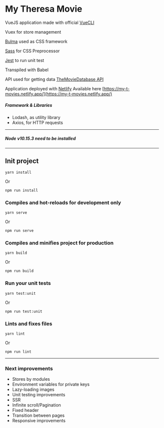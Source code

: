 # My Theresa Movie

VueJS application made with official [VueCLI](https://cli.vuejs.org/)

Vuex for store management

[Bulma](https://bulma.io/) used as CSS framework

[Sass](https://sass-lang.com/) for CSS Preprocessor

[Jest](https://jestjs.io/) to run unit test

Transpiled with Babel

API used for getting data [TheMovieDatabase API](https://developers.themoviedb.org/3)

Application deployed with [Netlify](https://my-t-movies.netlify.app/)
Available here [https://my-t-movies.netlify.app/](https://my-t-movies.netlify.app/)

##### Framework & Libraries
- Lodash, as utility library
- Axios, for HTTP requests

---

##### Node v10.15.3 need to be installed

---

## Init project
```
yarn install
```
Or
```
npm run install
```

### Compiles and hot-reloads for development only
```
yarn serve
```
Or
```
npm run serve
```

### Compiles and minifies project for production
```
yarn build
```
Or
```
npm run build
```

### Run your unit tests
```
yarn test:unit
```
Or
```
npm run test:unit
```

### Lints and fixes files
```
yarn lint
```
Or
```
npm run lint
```

---
### Next improvements
- Stores by modules
- Environment variables for private keys
- Lazy-loading images
- Unit testing improvements
- SSR
- Infinite scroll/Pagination
- Fixed header
- Transition between pages
- Responsive improvements